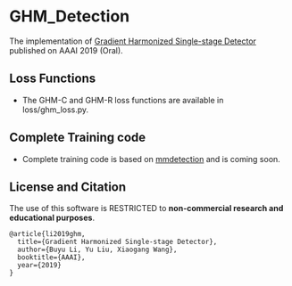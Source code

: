 # GHM_Detection
The implementation of [Gradient Harmonized Single-stage Detector](https://arxiv.org/abs/1811.05181) published on AAAI 2019 (Oral).

## Loss Functions
* The GHM-C and GHM-R loss functions are available in loss/ghm_loss.py.

## Complete Training code
* Complete training code is based on [mmdetection](https://github.com/open-mmlab/mmdetection) and is coming soon.

## License and Citation
The use of this software is RESTRICTED to **non-commercial research and educational purposes**.

```
@article{li2019ghm,
  title={Gradient Harmonized Single-stage Detector},
  author={Buyu Li, Yu Liu, Xiaogang Wang},
  booktitle={AAAI},
  year={2019}
}
```
